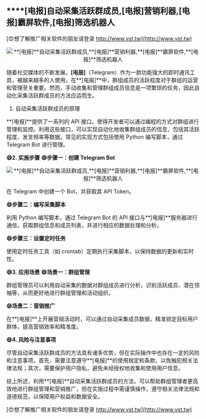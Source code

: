 ## ****[电报]**自动采集活跃群成员,**[电报]**营销利器,**[电报]**霸屏软件,**[电报]**筛选机器人**

[😍想了解推广相关软件的朋友请登录 http://www.vst.tw](http://www.vst.tw)

 <center><img src="https://vst.tw/MP4/tuiguang/png/1.png" alt="**[电报]**自动采集活跃群成员,**[电报]**营销利器,**[电报]**霸屏软件,**[电报]**筛选机器人"></center>

随着社交媒体的不断发展，**[电报]**（Telegram）作为一款功能强大的即时通讯工具，被越来越多的人使用。在**[电报]**中，群组成员的活跃程度对于群组的运营和管理至关重要。然而，手动收集和管理群组成员信息是一项繁琐的任务，因此自动化采集活跃群成员的方法应运而生。

1. 自动采集活跃群成员的原理

**[电报]**提供了一系列的 API 接口，使得开发者可以通过编程的方式对群组进行管理和监控。利用这些接口，可以实现自动化地收集群组成员的信息，包括其活跃程度、发言频率等数据。常见的实现方式包括使用 Python 编写脚本，通过 Telegram Bot 进行管理。

**😄2. 实施步骤**
**😄步骤一：创建 Telegram Bot**

 <center><img src="https://vst.tw/MP4/tuiguang/png/0.png" alt="**[电报]**自动采集活跃群成员,**[电报]**营销利器,**[电报]**霸屏软件,**[电报]**筛选机器人"></center>

在 Telegram 中创建一个 Bot，并获取其 API Token。

**😄步骤二：编写采集脚本**

利用 Python 编写脚本，通过 Telegram Bot 的 API 接口与**[电报]**服务器进行通信，获取群组信息和成员列表，并进行相应的数据处理和分析。

**😄步骤三：设置定时任务**

使用定时任务工具（如 crontab）定期执行采集脚本，以保持数据的更新和实时性。

**😄3. 应用场景**
**😄场景一：群组管理**

群组管理员可以利用自动采集的数据对群组成员进行分析，识别活跃成员、潜在领袖等，从而更好地进行群组管理和活动组织。

**😄场景二：营销推广**

在**[电报]**上开展营销活动时，可以通过自动采集成员数据，精准锁定目标用户群体，提高营销效率和精准度。

**😄4. 风险与注意事项**

尽管自动采集活跃群成员的方法具有诸多优势，但在实际操作中也存在一定的风险和注意事项。首先，需要注意遵守**[电报]**的使用规定和条款，以免触犯相关法律法规；其次，需要保护用户隐私，避免未经授权地收集和使用用户信息。

综上所述，利用**[电报]**自动采集活跃群成员的方法，可以帮助群组管理者更高效地进行群组管理和营销推广，但在实施过程中需谨慎操作，遵守相关法律法规和道德规范，以保障用户权益和数据安全。

[😍想了解推广相关软件的朋友请登录 http://www.vst.tw](http://www.vst.tw)



